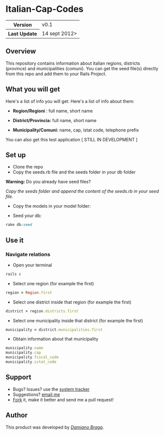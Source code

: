 # Italian-Cap-Codes

<table>
    <tr>
        <th>Version</th>
        <td>v0.1</td>
    </tr>
    <tr>
        <th>Last Update</th>
        <td>14 sept 2012></td>
    </tr>
</table>


## Overview
This repository contains information about italian regions, districts (province) and municipalities (comuni).
You can get the seed file(s) directly from this repo and add them to your Rails Project.

## What you will get
Here's a list of info you will get:
Here's a list of info about them:

- **Region/Regioni** : full name, short name

- **District/Provincia:** full name, short name

- **Municipality/Comuni:** name, cap, istat code, telephone prefix

You can also get this test application [ STILL IN DEVELOPMENT ]

## Set up
- Clone the repo
- Copy the seeds.rb file and the seeds folder in your db folder

**Warning:** Do you already have seed files? 

*Copy the seeds folder and append the content of the seeds.rb in your seed file.*

- Copy the models in your model folder:

- Seed your db:

```Ruby
rake db:seed
```

## Use it

### Navigate relations

- Open your terminal
```Ruby
rails c
```
- Select one region (for example the first)
```Ruby
region = Region.first
```
- Select one district inside that region (for example the first)
```Ruby
district = region.districts.first
```
- Select one municipality inside that district (for example the first)
```Ruby
municipality = district.municipalities.first
```
- Obtain information about that municipality
```Ruby
municipality.name
municipality.cap
municipality.fiscal_code
municipality.istat_code
```

## Support

- Bugs? Issues? use the [system tracker](https://github.com/dbraga/italian-cap-codes/issues) 
- Suggestions? [email me](mailto:damiano.braga@gmail.com)
- [Fork](https://github.com/dbraga/italian-cap-codes/fork) it, make it better and send me a pull request!
 
## Author
 
This product was developed by [*Damiano Braga*](https://github.com/dbraga).
